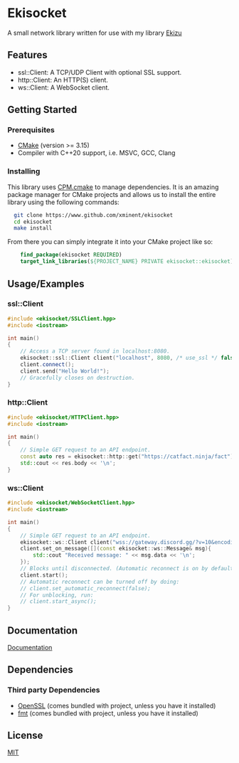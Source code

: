 # Ekisocket

A small network library written for use with my library [Ekizu](https://github.com/xminent/ekizu)

## Features

-   ssl::Client: A TCP/UDP Client with optional SSL support.
-   http::Client: An HTTP(S) client.
-   ws::Client: A WebSocket client.

## Getting Started

### Prerequisites

-   [CMake](https://cmake.org/download/) (version >= 3.15)
-   Compiler with C++20 support, i.e. MSVC, GCC, Clang

### Installing

This library uses [CPM.cmake](https://github.com/cpm-cmake/CPM.cmake) to manage dependencies. It is an amazing package manager for CMake projects and allows us to install the entire library using the following commands:

```bash
  git clone https://www.github.com/xminent/ekisocket
  cd ekisocket
  make install
```

From there you can simply integrate it into your CMake project like so:

```cmake
    find_package(ekisocket REQUIRED)
    target_link_libraries(${PROJECT_NAME} PRIVATE ekisocket::ekisocket)
```

## Usage/Examples

### ssl::Client

```cpp
#include <ekisocket/SSLClient.hpp>
#include <iostream>

int main()
{
    // Access a TCP server found in localhost:8080.
    ekisocket::ssl::Client client("localhost", 8080, /* use_ssl */ false, /* use_udp = false */);
    client.connect();
    client.send("Hello World!");
    // Gracefully closes on destruction.
}
```

### http::Client

```cpp
#include <ekisocket/HTTPClient.hpp>
#include <iostream>

int main()
{
    // Simple GET request to an API endpoint.
    const auto res = ekisocket::http::get("https://catfact.ninja/fact");
    std::cout << res.body << '\n';
}
```

### ws::Client

```cpp
#include <ekisocket/WebSocketClient.hpp>
#include <iostream>

int main()
{
    // Simple GET request to an API endpoint.
    ekisocket::ws::Client client("wss://gateway.discord.gg/?v=10&encoding=json");
    client.set_on_message([](const ekisocket::ws::Message& msg){
        std::cout "Received message: " << msg.data << '\n';
    });
    // Blocks until disconnected. (Automatic reconnect is on by default).
    client.start();
    // Automatic reconnect can be turned off by doing:
    // client.set_automatic_reconnect(false);
    // For unblocking, run:
    // client.start_async();
}
```

## Documentation

[Documentation](https://ekisocket.xminent.com)

## Dependencies

### Third party Dependencies

-   [OpenSSL](https://openssl.org/) (comes bundled with project, unless you have it installed)
-   [fmt](https://github.com/fmtlib/fmt) (comes bundled with project, unless you have it installed)

## License

[MIT](https://choosealicense.com/licenses/mit/)
